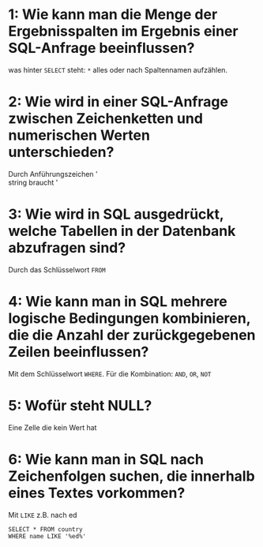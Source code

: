 # 1: Wie kann man die Menge der Ergebnisspalten im Ergebnis einer SQL-Anfrage beeinflussen?
was hinter `SELECT` steht: `*` alles oder nach Spaltennamen aufzählen.

# 2: Wie wird in einer SQL-Anfrage zwischen Zeichenketten und numerischen Werten unterschieden?
Durch Anführungszeichen '  
string braucht ' 

# 3: Wie wird in SQL ausgedrückt, welche Tabellen in der Datenbank abzufragen sind?
Durch das Schlüsselwort `FROM`

# 4: Wie kann man in SQL mehrere logische Bedingungen kombinieren, die die Anzahl der zurückgegebenen Zeilen beeinflussen?
Mit dem Schlüsselwort `WHERE`. Für die Kombination: `AND`, `OR`, `NOT`

# 5: Wofür steht NULL?
Eine Zelle die kein Wert hat

# 6: Wie kann man in SQL nach Zeichenfolgen suchen, die innerhalb eines Textes vorkommen?
Mit `LIKE` 
z.B. nach ed
```
SELECT * FROM country
WHERE name LIKE '%ed%'
```